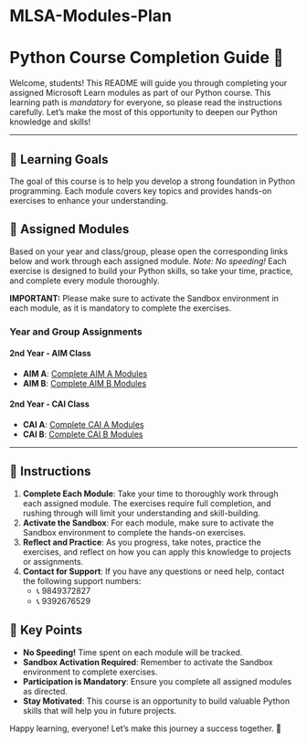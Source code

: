 # MLSA-Modules-Plan

# Python Course Completion Guide 🐍

Welcome, students! This README will guide you through completing your assigned Microsoft Learn modules as part of our Python course. This learning path is *mandatory* for everyone, so please read the instructions carefully. Let’s make the most of this opportunity to deepen our Python knowledge and skills!

---

## 🎯 Learning Goals
The goal of this course is to help you develop a strong foundation in Python programming. Each module covers key topics and provides hands-on exercises to enhance your understanding.

## 📑 Assigned Modules
Based on your year and class/group, please open the corresponding links below and work through each assigned module. *Note: No speeding!* Each exercise is designed to build your Python skills, so take your time, practice, and complete every module thoroughly. 

**IMPORTANT:** Please make sure to activate the Sandbox environment in each module, as it is mandatory to complete the exercises.

### Year and Group Assignments

#### 2nd Year - AIM Class
- **AIM A**: [Complete AIM A Modules](https://learn.microsoft.com/en-us/plans/kk44h5r34wgk33?tab=tab-created&learnerGroupId=c5900485-922b-403d-a92d-724b373c54d9&wt.mc_id=studentamb_430516)
- **AIM B**: [Complete AIM B Modules](https://learn.microsoft.com/en-us/plans/kk44h5r34wgk33?tab=tab-created&learnerGroupId=c5900485-922b-403d-a92d-724b373c54d9&wt.mc_id=studentamb_430516)

#### 2nd Year - CAI Class
- **CAI A**: [Complete CAI A Modules](https://learn.microsoft.com/en-us/plans/kk44h5r34wgk33?tab=tab-created&learnerGroupId=54d7dca7-f546-487a-aff6-d44d9a1d062a&wt.mc_id=studentamb_431274)
- **CAI B**: [Complete CAI B Modules](https://learn.microsoft.com/en-us/plans/kk44h5r34wgk33?tab=tab-created&learnerGroupId=a57873b9-aa3b-483d-a76f-5f7b29accfec&wt.mc_id=studentamb_431203)

---

## 📌 Instructions
1. **Complete Each Module**: Take your time to thoroughly work through each assigned module. The exercises require full completion, and rushing through will limit your understanding and skill-building.
2. **Activate the Sandbox**: For each module, make sure to activate the Sandbox environment to complete the hands-on exercises.
3. **Reflect and Practice**: As you progress, take notes, practice the exercises, and reflect on how you can apply this knowledge to projects or assignments.
4. **Contact for Support**: If you have any questions or need help, contact the following support numbers:
   - 📞 9849372827
   - 📞 9392676529

## 🌟 Key Points
- **No Speeding!** Time spent on each module will be tracked.
- **Sandbox Activation Required**: Remember to activate the Sandbox environment to complete exercises.
- **Participation is Mandatory**: Ensure you complete all assigned modules as directed.
- **Stay Motivated**: This course is an opportunity to build valuable Python skills that will help you in future projects.

Happy learning, everyone! Let’s make this journey a success together. 🚀
